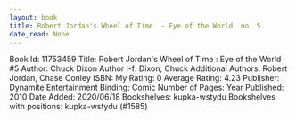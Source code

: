 ```yaml
---
layout: book
title: Robert Jordan's Wheel of Time  - Eye of the World  no. 5
date_read: None
---
```


Book Id: 11753459
Title: Robert Jordan's Wheel of Time : Eye of the World #5
Author: Chuck Dixon
Author l-f: Dixon, Chuck
Additional Authors: Robert Jordan, Chase Conley
ISBN: 
My Rating: 0
Average Rating: 4.23
Publisher: Dynamite Entertainment
Binding: Comic
Number of Pages: 
Year Published: 2010
Date Added: 2020/06/18
Bookshelves: kupka-wstydu
Bookshelves with positions: kupka-wstydu (#1585)

